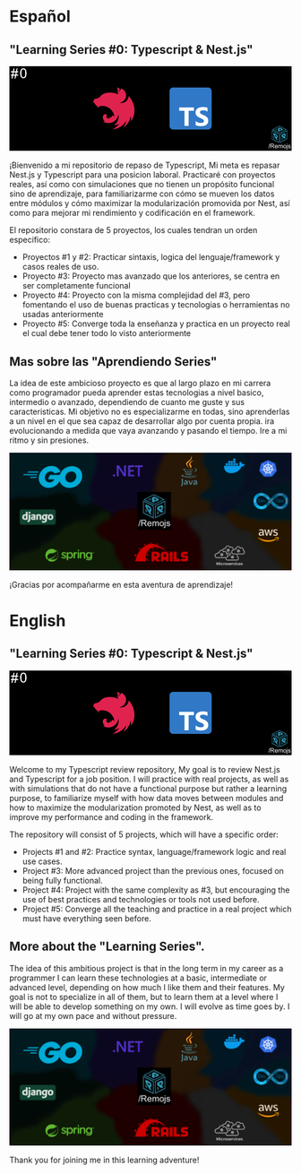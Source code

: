 
# Español

## "Learning Series #0: Typescript & Nest.js"

[![Aprendiendo](https://github.com/Remojs/Learning-Typescript/blob/master/media/nest-banner.png?raw=true)]()

¡Bienvenido a mi repositorio de repaso de Typescript, Mi meta es repasar Nest.js y Typescript para una posicion laboral. Practicaré con proyectos reales, así como con simulaciones que no tienen un propósito funcional sino de aprendizaje, para familiarizarme con cómo se mueven los datos entre módulos y cómo maximizar la modularización promovida por Nest, así como para mejorar mi rendimiento y codificación en el framework.

El repositorio constara de 5 proyectos, los cuales tendran un orden especifico:
- Proyectos #1 y #2: Practicar sintaxis, logica del lenguaje/framework y casos reales de uso.
- Proyecto #3: Proyecto mas avanzado que los anteriores, se centra en ser completamente funcional
- Proyecto #4: Proyecto con la misma complejidad del #3, pero fomentando el uso de buenas practicas y tecnologias o herramientas no usadas anteriormente
- Proyecto #5: Converge toda la enseñanza y practica en un proyecto real el cual debe tener todo lo visto anteriormente

## Mas sobre las "Aprendiendo Series"

La idea de este ambicioso proyecto es que al largo plazo en mi carrera como programador pueda aprender estas tecnologias a nivel basico, intermedio o avanzado, dependiendo de cuanto me guste y sus caracteristicas. Mi objetivo no es especializarme en todas, sino aprenderlas a un nivel en el que sea capaz de desarrollar algo por cuenta propia. ira evolucionando a medida que vaya avanzando y pasando el tiempo. Ire a mi ritmo y sin presiones.

[![Aprendiendo](https://github.com/Remojs/Learning-Java/blob/master/readme-media/aprendiendo-banner.png?raw=true)]()

¡Gracias por acompañarme en esta aventura de aprendizaje!

#

# English

## "Learning Series #0: Typescript & Nest.js"

[![Learning](https://github.com/Remojs/Learning-Typescript/blob/master/media/nest-banner.png?raw=true)]()

Welcome to my Typescript review repository, My goal is to review Nest.js and Typescript for a job position. I will practice with real projects, as well as with simulations that do not have a functional purpose but rather a learning purpose, to familiarize myself with how data moves between modules and how to maximize the modularization promoted by Nest, as well as to improve my performance and coding in the framework.

The repository will consist of 5 projects, which will have a specific order:
- Projects #1 and #2: Practice syntax, language/framework logic and real use cases.
- Project #3: More advanced project than the previous ones, focused on being fully functional.
- Project #4: Project with the same complexity as #3, but encouraging the use of best practices and technologies or tools not used before.
- Project #5: Converge all the teaching and practice in a real project which must have everything seen before.

## More about the "Learning Series".

The idea of this ambitious project is that in the long term in my career as a programmer I can learn these technologies at a basic, intermediate or advanced level, depending on how much I like them and their features. My goal is not to specialize in all of them, but to learn them at a level where I will be able to develop something on my own. I will evolve as time goes by. I will go at my own pace and without pressure.

[![Learning](https://github.com/Remojs/Learning-Java/blob/master/readme-media/aprendiendo-banner.png?raw=true)]()

Thank you for joining me in this learning adventure!
